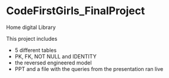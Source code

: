 # CodeFirstGirls_FinalProject
Home digital Library

This project includes
- 5 different tables
- PK, FK, NOT NULL and IDENTITY
- the reversed engineered model 
- PPT and a file with the queries from the presentation ran live


